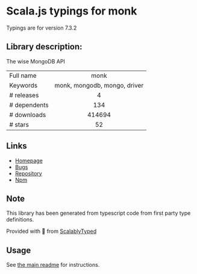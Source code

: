 
# Scala.js typings for monk

Typings are for version 7.3.2

## Library description:
The wise MongoDB API

|                    |                 |
| ------------------ | :-------------: |
| Full name          | monk |
| Keywords           | monk, mongodb, mongo, driver |
| # releases         | 4 |
| # dependents       | 134 |
| # downloads        | 414694 |
| # stars            | 52 |

## Links
- [Homepage](https://github.com/Automattic/monk#readme)
- [Bugs](https://github.com/Automattic/monk/issues)
- [Repository](https://github.com/Automattic/monk)
- [Npm](https://www.npmjs.com/package/monk)
    


## Note
This library has been generated from typescript code from first party type definitions.

Provided with :purple_heart: from [ScalablyTyped](https://github.com/oyvindberg/ScalablyTyped)

## Usage
See [the main readme](../../readme.md) for instructions.


